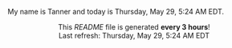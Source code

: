 My name is Tanner and today is Thursday, May 29, 5:24 AM EDT.

<p align="center">This <i>README</i> file is generated <b>every 3 hours</b>!</br>Last refresh: Thursday, May 29, 5:24 AM EDT<br /></p>
